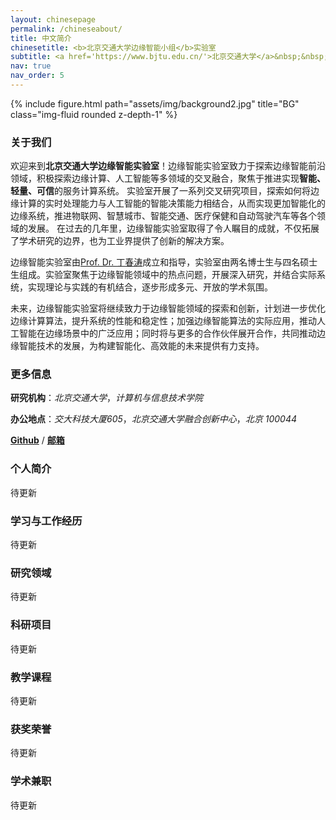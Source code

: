 ```yaml
---
layout: chinesepage
permalink: /chineseabout/
title: 中文简介
chinesetitle: <b>北京交通大学边缘智能小组</b>实验室
subtitle: <a href='https://www.bjtu.edu.cn/'>北京交通大学</a>&nbsp;&nbsp;&nbsp;&nbsp;&nbsp;&nbsp;&nbsp;&nbsp;&nbsp;&nbsp;<a href='http://scit.bjtu.edu.cn/'>计算机与信息技术学院</a>
nav: true
nav_order: 5
---
```

<!--
# **北京交通大学边缘智能小组**实验室

[北京交通大学](https://www.bjtu.edu.cn/) | [计算机与信息技术学院](http://scit.bjtu.edu.cn/)
-->
<div class="row">
    <div class="col-sm mt-3 mt-md-0">
        {% include figure.html path="assets/img/background2.jpg" title="BG" class="img-fluid rounded z-depth-1" %}
    </div>
</div>

### **关于我们**
欢迎来到**北京交通大学边缘智能实验室**！边缘智能实验室致力于探索边缘智能前沿领域，积极探索边缘计算、人工智能等多领域的交叉融合，聚焦于推进实现**智能、轻量、可信**的服务计算系统。
实验室开展了一系列交叉研究项目，探索如何将边缘计算的实时处理能力与人工智能的智能决策能力相结合，从而实现更加智能化的边缘系统，推进物联网、智慧城市、智能交通、医疗保健和自动驾驶汽车等各个领域的发展。
在过去的几年里，边缘智能实验室取得了令人瞩目的成就，不仅拓展了学术研究的边界，也为工业界提供了创新的解决方案。

边缘智能实验室由[Prof. Dr. 丁春涛](http://faculty.bjtu.edu.cn/9721/)成立和指导，实验室由两名博士生与四名硕士生组成。实验室聚焦于边缘智能领域中的热点问题，开展深入研究，并结合实际系统，实现理论与实践的有机结合，逐步形成多元、开放的学术氛围。

未来，边缘智能实验室将继续致力于边缘智能领域的探索和创新，计划进一步优化边缘计算算法，提升系统的性能和稳定性；加强边缘智能算法的实际应用，推动人工智能在边缘场景中的广泛应用；同时将与更多的合作伙伴展开合作，共同推动边缘智能技术的发展，为构建智能化、高效能的未来提供有力支持。

### **更多信息**
**研究机构**：*北京交通大学*，*计算机与信息技术学院*

**办公地点**：*交大科技大厦605*，*北京交通大学融合创新中心*，*北京 100044*

[**Github**](https://github.com/bjtuedgeintell) / [**邮箱**](bjtuedgeintell@163.com) 

### **个人简介**
待更新


### **学习与工作经历**
待更新


### **研究领域**
待更新


### **科研项目**
待更新


### **教学课程**
待更新


### **获奖荣誉**
待更新


### **学术兼职**
待更新

